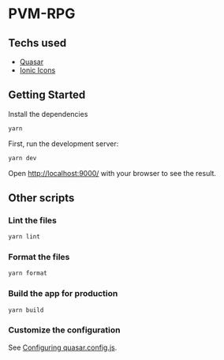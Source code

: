 # PVM-RPG

## Techs used
- [Quasar](https://quasar.dev/)
- [Ionic Icons](https://ionic.io/ionicons)

## Getting Started
Install the dependencies
```bash
yarn
```

First, run the development server:
```bash
yarn dev
```

Open [http://localhost:9000/](http://localhost:9000/) with your browser to see the result.

## Other scripts
### Lint the files
```bash
yarn lint
```

### Format the files
```bash
yarn format
```

### Build the app for production
```bash
yarn build
```

### Customize the configuration
See [Configuring quasar.config.js](https://v2.quasar.dev/quasar-cli-vite/quasar-config-js).
